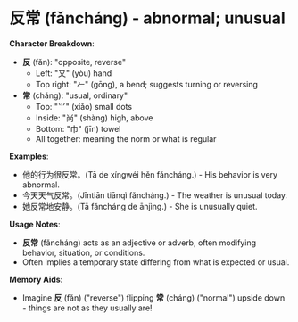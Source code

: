 # **反常 (fǎncháng) - abnormal; unusual**

**Character Breakdown**:  
- **反** (fǎn): "opposite, reverse"
  - Left: "又" (yòu) hand
  - Top right: "𠂉" (gōng), a bend; suggests turning or reversing  
- **常** (cháng): "usual, ordinary"
  - Top: "⺌" (xiǎo) small dots
  - Inside: "尚" (shàng) high, above
  - Bottom: "巾" (jīn) towel
  - All together: meaning the norm or what is regular

**Examples**:  
- 他的行为很反常。(Tā de xíngwéi hěn fǎncháng.) - His behavior is very abnormal.  
- 今天天气反常。(Jīntiān tiānqì fǎncháng.) - The weather is unusual today.  
- 她反常地安静。(Tā fǎncháng de ānjìng.) - She is unusually quiet.

**Usage Notes**:  
- **反常** (fǎncháng) acts as an adjective or adverb, often modifying behavior, situation, or conditions.  
- Often implies a temporary state differing from what is expected or usual.

**Memory Aids**:  
- Imagine **反** (fǎn) ("reverse") flipping **常** (cháng) ("normal") upside down - things are not as they usually are!